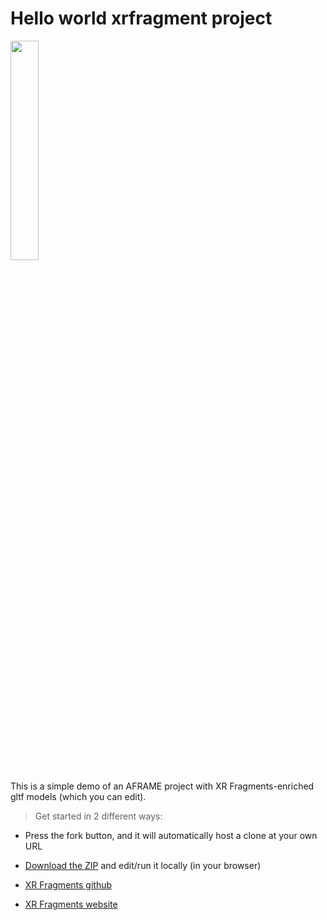 # Hello world xrfragment project

<img src="https://xrfragment.org/example/assets/logo.png" width="30%"/>

This is a simple demo of an AFRAME project with XR Fragments-enriched gltf models (which you can edit).

> Get started in 2 different ways:

* Press the fork button, and it will automatically host a clone at your own URL
* [Download the ZIP](https://github.com/coderofsalvation/xrfragment-aframe-helloworld/archive/refs/heads/main.zip) and edit/run it locally (in your browser)

* [XR Fragments github](https://github.com/coderofsalvation/xrfragment)
* [XR Fragments website](https://xrfragment.org)
